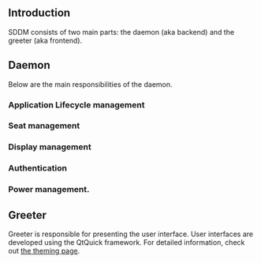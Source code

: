 ## Introduction
SDDM consists of two main parts: the daemon (aka backend) and the greeter (aka frontend).

## Daemon
Below are the main responsibilities of the daemon.

### Application Lifecycle management
### Seat management
### Display management
### Authentication
### Power management.

## Greeter
Greeter is responsible for presenting the user interface. User interfaces are developed using the QtQuick framework. For detailed information, check out [the theming page](https://github.com/ddm/ddm/wiki/Theming).
